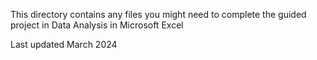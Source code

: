 This directory contains any files you might need to complete the guided project in Data Analysis in Microsoft Excel

Last updated March 2024

